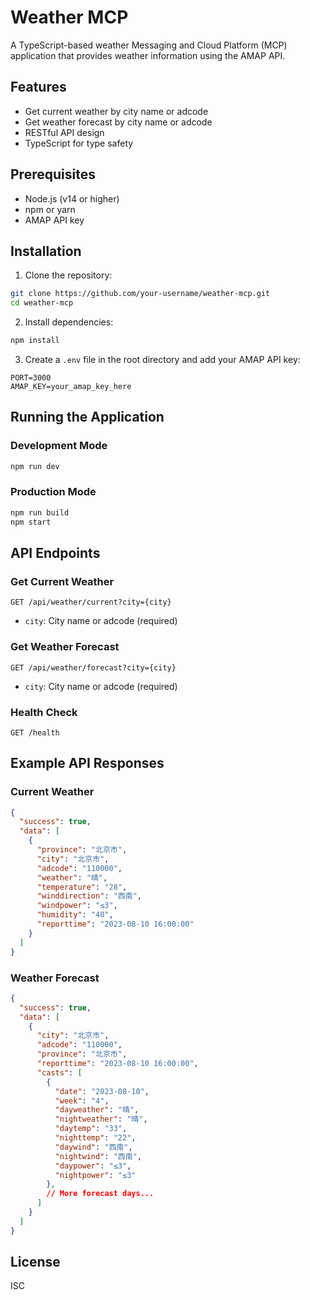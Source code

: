 # Weather MCP

A TypeScript-based weather Messaging and Cloud Platform (MCP) application that provides weather information using the AMAP API.

## Features

- Get current weather by city name or adcode
- Get weather forecast by city name or adcode
- RESTful API design
- TypeScript for type safety

## Prerequisites

- Node.js (v14 or higher)
- npm or yarn
- AMAP API key

## Installation

1. Clone the repository:
```bash
git clone https://github.com/your-username/weather-mcp.git
cd weather-mcp
```

2. Install dependencies:
```bash
npm install
```

3. Create a `.env` file in the root directory and add your AMAP API key:
```
PORT=3000
AMAP_KEY=your_amap_key_here
```

## Running the Application

### Development Mode

```bash
npm run dev
```

### Production Mode

```bash
npm run build
npm start
```

## API Endpoints

### Get Current Weather
```
GET /api/weather/current?city={city}
```
- `city`: City name or adcode (required)

### Get Weather Forecast
```
GET /api/weather/forecast?city={city}
```
- `city`: City name or adcode (required)

### Health Check
```
GET /health
```

## Example API Responses

### Current Weather
```json
{
  "success": true,
  "data": [
    {
      "province": "北京市",
      "city": "北京市",
      "adcode": "110000",
      "weather": "晴",
      "temperature": "28",
      "winddirection": "西南",
      "windpower": "≤3",
      "humidity": "40",
      "reporttime": "2023-08-10 16:00:00"
    }
  ]
}
```

### Weather Forecast
```json
{
  "success": true,
  "data": [
    {
      "city": "北京市",
      "adcode": "110000",
      "province": "北京市",
      "reporttime": "2023-08-10 16:00:00",
      "casts": [
        {
          "date": "2023-08-10",
          "week": "4",
          "dayweather": "晴",
          "nightweather": "晴",
          "daytemp": "33",
          "nighttemp": "22",
          "daywind": "西南",
          "nightwind": "西南",
          "daypower": "≤3",
          "nightpower": "≤3"
        },
        // More forecast days...
      ]
    }
  ]
}
```

## License

ISC 